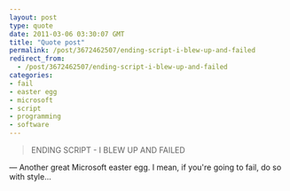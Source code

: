 ```yaml
---
layout: post
type: quote
date: 2011-03-06 03:30:07 GMT
title: "Quote post"
permalink: /post/3672462507/ending-script-i-blew-up-and-failed
redirect_from: 
  - /post/3672462507/ending-script-i-blew-up-and-failed
categories:
- fail
- easter egg
- microsoft
- script
- programming
- software
---
```

<blockquote>ENDING SCRIPT - I BLEW UP AND FAILED</blockquote>

 — Another great Microsoft easter egg. I mean, if you're going to fail, do so with style...